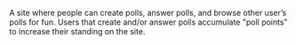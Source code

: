 A site where people can create polls, answer polls, and browse other user’s polls for fun. Users that create and/or answer polls accumulate "poll points" to increase their standing on the site.
